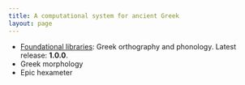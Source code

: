 ```yaml
---
title: A computational system for ancient Greek
layout: page
---
```



- [Foundational libraries](basics): Greek orthography and phonology.  Latest release: **1.0.0**.
- Greek morphology
- Epic hexameter

